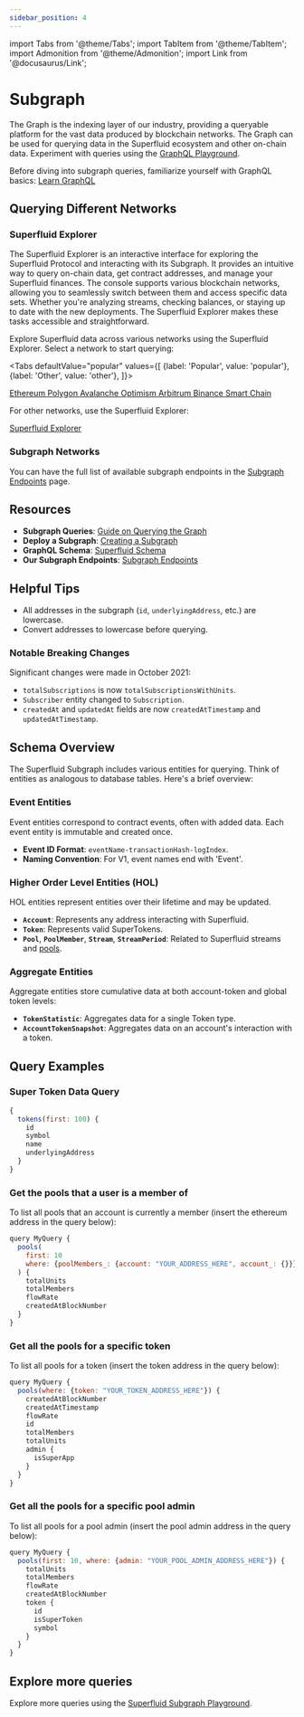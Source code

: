 ```yaml
---
sidebar_position: 4
---
```


import Tabs from '@theme/Tabs';
import TabItem from '@theme/TabItem';
import Admonition from '@theme/Admonition';
import Link from '@docusaurus/Link';

# Subgraph

The Graph is the indexing layer of our industry, providing a queryable platform for the vast data produced by blockchain networks. The Graph can be used for querying data in the Superfluid ecosystem and other on-chain data. Experiment with queries using the [GraphQL Playground](https://thegraph.com/hosted-service/).

<Admonition type="tip" title="New to GraphQL?">

Before diving into subgraph queries, familiarize yourself with GraphQL basics:
[Learn GraphQL](https://graphql.org/learn/)

</Admonition>

## Querying Different Networks

### Superfluid Explorer

The Superfluid Explorer is an interactive interface for exploring the Superfluid Protocol and interacting with its Subgraph. It provides an intuitive way to query on-chain data, get contract addresses, and manage your Superfluid finances. The console supports various blockchain networks, allowing you to seamlessly switch between them and access specific data sets. Whether you're analyzing streams, checking balances, or staying up to date with the new deployments. The Superfluid Explorer makes these tasks accessible and straightforward.

Explore Superfluid data across various networks using the Superfluid Explorer. Select a network to start querying:

<Tabs
  defaultValue="popular"
  values={[
    {label: 'Popular', value: 'popular'},
    {label: 'Other', value: 'other'},
  ]}>
  
  <TabItem value="popular">
    <div style={{ display: 'flex', justifyContent: 'space-around', flexWrap: 'wrap' }}>
      <a 
        href="https://console.superfluid.finance/subgraph?_network=ethereum"
        className="button-link"
        style={{
          backgroundColor: 'green',
          color: 'white',
          padding: '10px 20px',
          textDecoration: 'none',
          borderRadius: '4px',
          display: 'inline-block',
          margin: '5px'
        }}
      >
        Ethereum
      </a>
      <a 
        href="https://console.superfluid.finance/subgraph?_network=matic"
        className="button-link"
        style={{
          backgroundColor: 'green',
          color: 'white',
          padding: '10px 20px',
          textDecoration: 'none',
          borderRadius: '4px',
          display: 'inline-block',
          margin: '5px'
        }}
      >
        Polygon
      </a>
      <a 
        href="https://console.superfluid.finance/subgraph?_network=avalanche"
        className="button-link"
        style={{
          backgroundColor: 'green',
          color: 'white',
          padding: '10px 20px',
          textDecoration: 'none',
          borderRadius: '4px',
          display: 'inline-block',
          margin: '5px'
        }}
      >
        Avalanche
      </a>
      <a 
        href="https://console.superfluid.finance/subgraph?_network=optimism"
        className="button-link"
        style={{
          backgroundColor: 'green',
          color: 'white',
          padding: '10px 20px',
          textDecoration: 'none',
          borderRadius: '4px',
          display: 'inline-block',
          margin: '5px'
        }}
      >
        Optimism
      </a>
      <a 
        href="https://console.superfluid.finance/subgraph?_network=arbitrum"
        className="button-link"
        style={{
          backgroundColor: 'green',
          color: 'white',
          padding: '10px 20px',
          textDecoration: 'none',
          borderRadius: '4px',
          display: 'inline-block',
          margin: '5px'
        }}
      >
        Arbitrum
      </a>
      <a 
        href="https://console.superfluid.finance/subgraph?_network=binance-smart-chain"
        className="button-link"
        style={{
          backgroundColor: 'green',
          color: 'white',
          padding: '10px 20px',
          textDecoration: 'none',
          borderRadius: '4px',
          display: 'inline-block',
          margin: '5px'
        }}
      >
        Binance Smart Chain
      </a>
    </div>
  </TabItem>
  <TabItem value="other">
    <p>For other networks, use the Superfluid Explorer:</p>
    <a 
      href="https://console.superfluid.finance/"
      className="button-link"
      style={{
        backgroundColor: 'green',
        color: 'white',
        padding: '10px 20px',
        textDecoration: 'none',
        borderRadius: '4px',
        display: 'inline-block'
      }}
    >
      Superfluid Explorer
    </a>
  </TabItem>
</Tabs>

### Subgraph Networks

You can have the full list of available subgraph endpoints in the [Subgraph Endpoints](/docs/technical-reference/subgraph) page.

## Resources

- **Subgraph Queries**: [Guide on Querying the Graph](https://thegraph.com/docs/en/developer/query-the-graph/)
- **Deploy a Subgraph**: [Creating a Subgraph](https://thegraph.com/docs/en/developer/create-subgraph-hosted/)
- **GraphQL Schema**: [Superfluid Schema](https://github.com/superfluid-finance/protocol-monorepo/blob/dev/packages/subgraph/schema.graphql)
- **Our Subgraph Endpoints**: [Subgraph Endpoints](/docs/technical-reference/subgraph)


## Helpful Tips

- All addresses in the subgraph (`id`, `underlyingAddress`, etc.) are lowercase.
- Convert addresses to lowercase before querying.

### Notable Breaking Changes

<Admonition type="caution" title="Migrating From Legacy Subgraph to V1">

Significant changes were made in October 2021:

- `totalSubscriptions` is now `totalSubscriptionsWithUnits`.
- `Subscriber` entity changed to `Subscription`.
- `createdAt` and `updatedAt` fields are now `createdAtTimestamp` and `updatedAtTimestamp`.

</Admonition>

## Schema Overview

The Superfluid Subgraph includes various entities for querying. Think of entities as analogous to database tables. Here's a brief overview:

### Event Entities

Event entities correspond to contract events, often with added data. Each event entity is immutable and created once.

- **Event ID Format**: `eventName-transactionHash-logIndex`.
- **Naming Convention**: For V1, event names end with 'Event'.

### Higher Order Level Entities (HOL)

HOL entities represent entities over their lifetime and may be updated.

- **`Account`**: Represents any address interacting with Superfluid.
- **`Token`**: Represents valid SuperTokens.
- **`Pool`**, **`PoolMember`**, **`Stream`**, **`StreamPeriod`**: Related to Superfluid streams and [pools](/docs/protocol/distributions/guides/pools.mdx).

### Aggregate Entities

Aggregate entities store cumulative data at both account-token and global token levels:

- **`TokenStatistic`**: Aggregates data for a single Token type.
- **`AccountTokenSnapshot`**: Aggregates data on an account's interaction with a token.

## Query Examples

### Super Token Data Query

```javascript
{
  tokens(first: 100) {
    id
    symbol
    name
    underlyingAddress
  }
}
```
### Get the pools that a user is a member of

To list all pools that an account is currently a member (insert the ethereum address in the query below):

```javascript
query MyQuery {
  pools(
    first: 10
    where: {poolMembers_: {account: "YOUR_ADDRESS_HERE", account_: {}}}
  ) {
    totalUnits
    totalMembers
    flowRate
    createdAtBlockNumber
  }
}
```

### Get all the pools for a specific token

To list all pools for a token (insert the token address in the query below):

```javascript
query MyQuery {
  pools(where: {token: "YOUR_TOKEN_ADDRESS_HERE"}) {
    createdAtBlockNumber
    createdAtTimestamp
    flowRate
    id
    totalMembers
    totalUnits
    admin {
      isSuperApp
    }
  }
}
```
### Get all the pools for a specific pool admin

To list all pools for a pool admin (insert the pool admin address in the query below):

```javascript
query MyQuery {
  pools(first: 10, where: {admin: "YOUR_POOL_ADMIN_ADDRESS_HERE"}) {
    totalUnits
    totalMembers
    flowRate
    createdAtBlockNumber
    token {
      id
      isSuperToken
      symbol
    }
  }
}
```

## Explore more queries

Explore more queries using the [Superfluid Subgraph Playground](https://console.superfluid.finance/subgraph).
